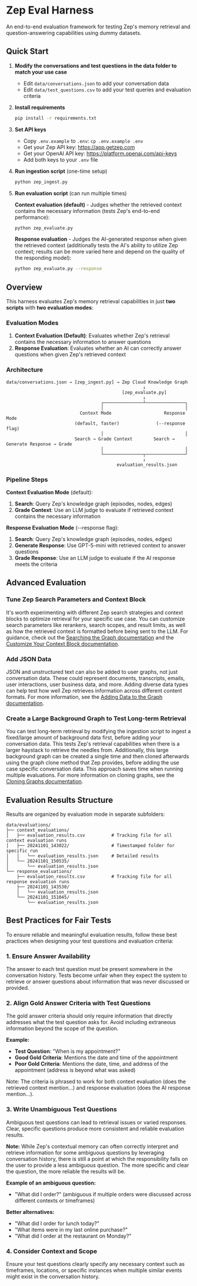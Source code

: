 # Zep Eval Harness

An end-to-end evaluation framework for testing Zep's memory retrieval and question-answering capabilities using dummy datasets.

## Quick Start

1. **Modify the conversations and test questions in the data folder to match your use case**
   - Edit `data/conversations.json` to add your conversation data
   - Edit `data/test_questions.csv` to add your test queries and evaluation criteria

2. **Install requirements**
   ```bash
   pip install -r requirements.txt
   ```

3. **Set API keys**
   - Copy `.env.example` to `.env`: `cp .env.example .env`
   - Get your Zep API key: https://app.getzep.com
   - Get your OpenAI API key: https://platform.openai.com/api-keys
   - Add both keys to your `.env` file

4. **Run ingestion script** (one-time setup)
   ```bash
   python zep_ingest.py
   ```

5. **Run evaluation script** (can run multiple times)

   **Context evaluation (default)** - Judges whether the retrieved context contains the necessary information (tests Zep's end-to-end performance):
   ```bash
   python zep_evaluate.py
   ```

   **Response evaluation** - Judges the AI-generated response when given the retrieved context (additionally tests the AI's ability to utilize Zep context; results can be more varied here and depend on the quality of the responding model):
   ```bash
   python zep_evaluate.py --response
   ```

## Overview

This harness evaluates Zep's memory retrieval capabilities in just **two scripts** with **two evaluation modes**:

### Evaluation Modes

1. **Context Evaluation (Default)**: Evaluates whether Zep's retrieval contains the necessary information to answer questions
2. **Response Evaluation**: Evaluates whether an AI can correctly answer questions when given Zep's retrieved context

### Architecture

```
data/conversations.json → [zep_ingest.py] → Zep Cloud Knowledge Graph
                                                    ↓
                                            [zep_evaluate.py]
                                                    ↓
                                    ┌───────────────┴───────────────┐
                                    │                               │
                            Context Mode                    Response Mode
                          (default, faster)              (--response flag)
                                    │                               │
                          Search → Grade Context        Search → Generate Response → Grade
                                    │                               │
                                    └───────────────┬───────────────┘
                                                    ↓
                                          evaluation_results.json
```

### Pipeline Steps

**Context Evaluation Mode** (default):
1. **Search**: Query Zep's knowledge graph (episodes, nodes, edges)
2. **Grade Context**: Use an LLM judge to evaluate if retrieved context contains the necessary information

**Response Evaluation Mode** (--response flag):
1. **Search**: Query Zep's knowledge graph (episodes, nodes, edges)
2. **Generate Response**: Use GPT-5-mini with retrieved context to answer questions
3. **Grade Response**: Use an LLM judge to evaluate if the AI response meets the criteria

## Advanced Evaluation

### Tune Zep Search Parameters and Context Block

It's worth experimenting with different Zep search strategies and context blocks to optimize retrieval for your specific use case. You can customize search parameters like rerankers, search scopes, and result limits, as well as how the retrieved context is formatted before being sent to the LLM. For guidance, check out the [Searching the Graph documentation](https://help.getzep.com/searching-the-graph) and the [Customize Your Context Block documentation](https://help.getzep.com/cookbook/customize-your-context-block).

### Add JSON Data

JSON and unstructured text can also be added to user graphs, not just conversation data. These could represent documents, transcripts, emails, user interactions, user business data, and more. Adding diverse data types can help test how well Zep retrieves information across different content formats. For more information, see the [Adding Data to the Graph documentation](https://help.getzep.com/adding-data-to-the-graph).

### Create a Large Background Graph to Test Long-term Retrieval

You can test long-term retrieval by modifying the ingestion script to ingest a fixed/large amount of background data first, before adding your conversation data. This tests Zep's retrieval capabilities when there is a larger haystack to retrieve the needles from. Additionally, this large background graph can be created a single time and then cloned afterwards using the graph clone method that Zep provides, before adding the use case specific conversation data. This approach saves time when running multiple evaluations. For more information on cloning graphs, see the [Cloning Graphs documentation](https://help.getzep.com/adding-data-to-the-graph#cloning-graphs).

## Evaluation Results Structure

Results are organized by evaluation mode in separate subfolders:

```
data/evaluations/
├── context_evaluations/
│   ├── evaluation_results.csv          # Tracking file for all context evaluation runs
│   ├── 20241101_143022/                # Timestamped folder for specific run
│   │   └── evaluation_results.json     # Detailed results
│   └── 20241101_150535/
│       └── evaluation_results.json
└── response_evaluations/
    ├── evaluation_results.csv          # Tracking file for all response evaluation runs
    ├── 20241101_143530/
    │   └── evaluation_results.json
    └── 20241101_151045/
        └── evaluation_results.json
```

## Best Practices for Fair Tests

To ensure reliable and meaningful evaluation results, follow these best practices when designing your test questions and evaluation criteria:

### 1. Ensure Answer Availability
The answer to each test question must be present somewhere in the conversation history. Tests become unfair when they expect the system to retrieve or answer questions about information that was never discussed or provided.

### 2. Align Gold Answer Criteria with Test Questions
The gold answer criteria should only require information that directly addresses what the test question asks for. Avoid including extraneous information beyond the scope of the question.

**Example:**
- **Test Question**: "When is my appointment?"
- **Good Gold Criteria**: Mentions the date and time of the appointment
- **Poor Gold Criteria**: Mentions the date, time, and address of the appointment (address is beyond what was asked)

Note: The criteria is phrased to work for both context evaluation (does the retrieved context mention...) and response evaluation (does the AI response mention...).

### 3. Write Unambiguous Test Questions
Ambiguous test questions can lead to retrieval issues or varied responses. Clear, specific questions produce more consistent and reliable evaluation results.

**Note:** While Zep's contextual memory can often correctly interpret and retrieve information for some ambiguous questions by leveraging conversation history, there is still a point at which the responsibility falls on the user to provide a less ambiguous question. The more specific and clear the question, the more reliable the results will be.

**Example of an ambiguous question:**
- "What did I order?" (ambiguous if multiple orders were discussed across different contexts or timeframes)

**Better alternatives:**
- "What did I order for lunch today?"
- "What items were in my last online purchase?"
- "What did I order at the restaurant on Monday?"

### 4. Consider Context and Scope
Ensure your test questions clearly specify any necessary context such as timeframes, locations, or specific instances when multiple similar events might exist in the conversation history.

